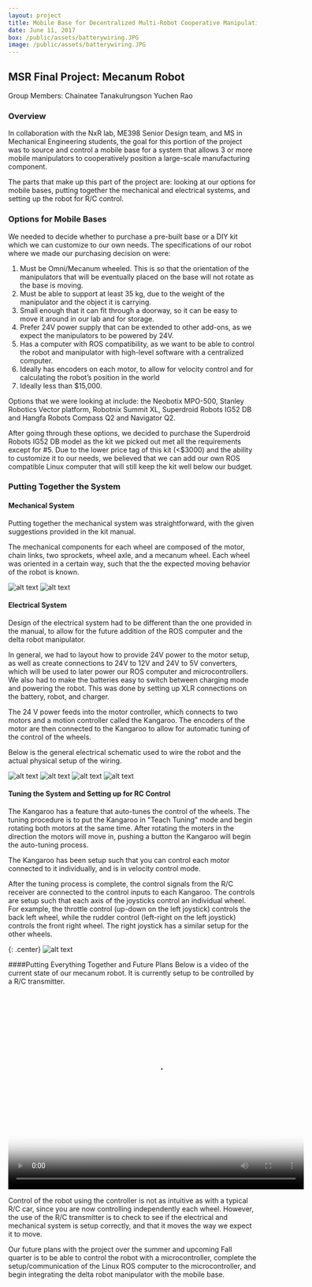 ```yaml
---
layout: project
title: Mobile Base for Decentralized Multi-Robot Cooperative Manipulation
date: June 11, 2017
box: /public/assets/batterywiring.JPG
image: /public/assets/batterywiring.JPG
---
```


## MSR Final Project: Mecanum Robot

Group Members:
Chainatee Tanakulrungson
Yuchen Rao

### Overview
In collaboration with the NxR lab, ME398 Senior Design team, and MS in Mechanical Engineering students, the goal for this portion of the project was to source and control a mobile base for a system that allows 3 or more mobile manipulators to cooperatively position a large-scale manufacturing component.

The parts that make up this part of the project are: looking at our options for mobile bases, putting together the mechanical and electrical systems, and setting up the robot for R/C control.

### Options for Mobile Bases
We needed to decide whether to purchase a pre-built base or a DIY kit which we can customize to our own needs. The specifications of our robot where we made our purchasing decision on were:
1. Must be Omni/Mecanum wheeled. This is so that the orientation of the manipulators that will be eventually placed on the base will not rotate as the base is moving.
2. Must be able to support at least 35 kg, due to the weight of the manipulator and the object it is carrying.
3. Small enough that it can fit through a doorway, so it can be easy to move it around in our lab and for storage.
4. Prefer 24V power supply that can be extended to other add-ons, as we expect the manipulators to be powered by 24V.
5. Has a computer with ROS compatibility, as we want to be able to control the robot and manipulator with high-level software with a centralized computer.
6. Ideally has encoders on each motor, to allow for velocity control and for calculating the robot’s position in the world
7. Ideally less than $15,000.

Options that we were looking at include: the Neobotix MPO-500,  Stanley Robotics Vector platform, Robotnix Summit XL, Superdroid Robots IG52 DB and Hangfa Robots Compass Q2 and Navigator Q2.

After going through these options, we decided to purchase the Superdroid Robots IG52 DB model as the kit we picked out met all the requirements except for #5. Due to the lower price tag of this kit (<$3000) and the ability to customize it to our needs, we believed that we can add our own ROS compatible Linux computer that will still keep the kit well below our budget.

### Putting Together the System
#### Mechanical System
Putting together the mechanical system was straightforward, with the given suggestions provided in the kit manual.

The mechanical components for each wheel are composed of the motor, chain links, two sprockets, wheel axle, and a mecanum wheel. Each wheel was oriented in a certain way, such that the the expected moving behavior of the robot is known.

![alt text][Wheel Setup]
![alt text][Mechanical System]

#### Electrical System
Design of the electrical system had to be different than the one provided in the manual, to allow for the future addition of the ROS computer and the delta robot manipulator.

In general, we had to layout how to provide 24V power to the motor setup, as well as create connections to 24V to 12V and 24V to 5V converters, which will be used to later power our ROS computer and microcontrollers. We also had to make the batteries easy to switch between charging mode and powering the robot. This was done by setting up XLR connections on the battery, robot, and charger.

The 24 V power feeds into the motor controller, which connects to two motors and a motion controller called the Kangaroo. The encoders of the motor are then connected to the Kangaroo to allow for automatic tuning of the control of the wheels.

Below is the general electrical schematic used to wire the robot and the actual physical setup of the wiring.

![alt text][Electric Setup]
![alt text][Motor Wiring]
![alt text][Top Wiring]
![alt text][Battery Wiring]

#### Tuning the System and Setting up for RC Control
The Kangaroo has a feature that auto-tunes the control of the wheels. The tuning procedure is to put the Kangaroo in "Teach Tuning" mode and begin rotating both motors at the same time. After rotating the moters in the direction the motors will move in, pushing a button the Kangaroo will begin the auto-tuning process.

The Kangaroo has been setup such that you can control each motor connected to it individually, and is in velocity control mode.

After the tuning process is complete, the control signals from the R/C receiver are connected to the control inputs to each Kangaroo. The controls are setup such that each axis of the joysticks control an individual wheel. For example, the throttle control (up-down on the left joystick) controls the back left wheel, while the rudder control (left-right on the left joystick) controls the front right wheel. The right joystick has a similar setup for the other wheels.

{: .center}
![alt text][Controller]

####Putting Everything Together and Future Plans
Below is a video of the current state of our mecanum robot. It is currently setup to be controlled by a R/C transmitter.

<div align="center">
    <video align="center" src="/public/assets/superdroiddemo.mp4" poster="/public/assets/batterywiring.jpg" width="600" height="400" controls preload></video>
</div>

Control of the robot using the controller is not as intuitive as with a typical R/C car, since you are now controlling independently each wheel. However, the use of the R/C transmitter is to check to see if the electrical and mechanical system is setup correctly, and that it moves the way we expect it to move.

Our future plans with the project over the summer and upcoming Fall quarter is to be able to control the robot with a microcontroller, complete the setup/communication of the Linux ROS computer to the microcontroller, and begin integrating the delta robot manipulator with the mobile base.

[Chainatee Tanakulrungson]: https://ctanakul.github.io/chainatee-portfolio/
[Yuchen Rao]: https://yuchenrao.github.io/Portfolio/
[Neobotix MPO-500]: http://www.neobotix-robots.com/mecanum-robot-mpo-500.html
[Stanley Robotics Vector]:https://stanleyinnovation.com/robotics/vector-robotic-mobility-platform/
[Robotnix Summit XL]:https://www.roscomponents.com/en/mobile-robots/17-summit-xl.html#/gps-no/summit_xl_docking_station-no/encoders-no/cpu-intel_baytrail_j1900_ssd_120_gb_ram_4_gb/omni_wheels-rubber_wheels/summit_xl_rgbd_zone-no/summit_xl_zone_2-no/summit_xl_zone_3-no
[Superdroid Robots IG52 DB]:https://www.superdroidrobots.com/shop/item.aspx/programmable-mecanum-wheel-vectoring-robot-ig52-db/1788/
[Hangfa Robots]:http://www.hangfa.com/EN/robot/Navigator.html
[Mechanical System]: /public/assets/mechanical.png "Putting the robot together"
[Wheel Setup]: /public/assets/wheelsetup.png "Orientation of the wheels"
[electric setup]: /public/assets/electricalschematic.JPG "General electrical system layout"
[Motor Wiring]: /public/assets/motorwiring.JPG "Wiring of the motors"
[Top Wiring]: /public/assets/topwiring.JPG "Wiring of the switches and converters"
[Battery Wiring]: /public/assets/batterywiring.JPG "Wiring of the battery to the robot"
[Controller]: /public/assets/controller.png "R/C Controller"


